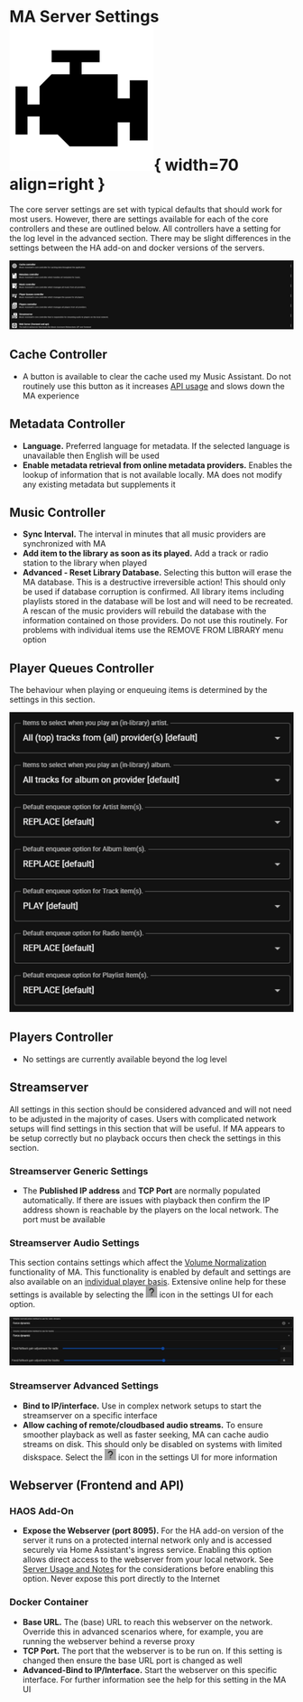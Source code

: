 # MA Server Settings ![Preview image](../assets/icons/settings-core-icon.png){ width=70 align=right }

The core server settings are set with typical defaults that should work for most users. However, there are settings available for each of the core controllers and these are outlined below. All controllers have a setting for the log level in the advanced section. There may be slight differences in the settings between the HA add-on and docker versions of the servers.

![image](../assets/screenshots/settings-core.png)

## Cache Controller

- A button is available to clear the cache used my Music Assistant. Do not routinely use this button as it increases [API usage](../usage.md/#online-metadata-sources) and slows down the MA experience

## Metadata Controller

- <b>Language.</b> Preferred language for metadata. If the selected language is unavailable then English will be used
- <b>Enable metadata retrieval from online metadata providers.</b> Enables the lookup of information that is not available locally. MA does not modify any existing metadata but supplements it

## Music Controller

- <b>Sync Interval.</b> The interval in minutes that all music providers are synchronized with MA
- <b>Add item to the library as soon as its played.</b> Add a track or radio station to the library when played
- <b>Advanced - Reset Library Database.</b> Selecting this button will erase the MA database. This is a destructive irreversible action! This should only be used if database corruption is confirmed. All library items including playlists stored in the database will be lost and will need to be recreated. A rescan of the music providers will rebuild the database with the information contained on those providers. Do not use this routinely. For problems with individual items use the REMOVE FROM LIBRARY menu option

## Player Queues Controller

The behaviour when playing or enqueuing items is determined by the settings in this section.

![image](../assets/screenshots/settings-player-queues.png)

## Players Controller

- No settings are currently available beyond the log level

## Streamserver

All settings in this section should be considered advanced and will not need to be adjusted in the majority of cases. Users with complicated network setups will find settings in this section that will be useful. If MA appears to be setup correctly but no playback occurs then check the settings in this section.

### Streamserver Generic Settings

- The <b>Published IP address</b> and <b>TCP Port</b> are normally populated automatically. If there are issues with playback then confirm the IP address shown is reachable by the players on the local network. The port must be available

### Streamserver Audio Settings

This section contains settings which affect the [Volume Normalization](../faq/tech-info.md/#volume-normalization) functionality of MA. This functionality is enabled by default and settings are also available on an [individual player basis](individual-player.md/#audio). Extensive online help for these settings is available by selecting the ![question mark](../assets/icons/question-mark.png) icon in the settings UI for each option.

![image](../assets/screenshots/settings-streamserver-audio.png)

### Streamserver Advanced Settings

- <b>Bind to IP/interface.</b> Use in complex network setups to start the streamserver on a specific interface
- <b>Allow caching of remote/cloudbased audio streams.</b> To ensure smoother playback as well as faster seeking, MA can cache audio streams on disk. This should only be disabled on systems with limited diskspace. Select the ![question mark](../assets/icons/question-mark.png) icon in the settings UI for more information

## Webserver (Frontend and API)

### HAOS Add-On
- <b> Expose the Webserver (port 8095).</b> For the HA add-on version of the server it runs on a protected internal network only and is accessed securely via Home Assistant's ingress service. Enabling this option allows direct access to the webserver from your local network. See [Server Usage and Notes](../installation.md/#server-notes) for the considerations before enabling this option. Never expose this port directly to the Internet

### Docker Container
- <b>Base URL.</b> The (base) URL to reach this webserver on the network. Override this in advanced scenarios where, for example, you are running the webserver behind a reverse proxy
- <b>TCP Port.</b> The port that the webserver is to be run on. If this setting is changed then ensure the base URL port is changed as well
- <b>Advanced-Bind to IP/Interface.</b> Start the webserver on this specific interface. For further information see the help for this setting in the MA UI
